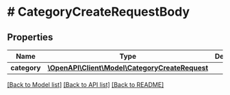 # # CategoryCreateRequestBody

## Properties

Name | Type | Description | Notes
------------ | ------------- | ------------- | -------------
**category** | [**\OpenAPI\Client\Model\CategoryCreateRequest**](CategoryCreateRequest.md) |  | [optional]

[[Back to Model list]](../../README.md#models) [[Back to API list]](../../README.md#endpoints) [[Back to README]](../../README.md)
